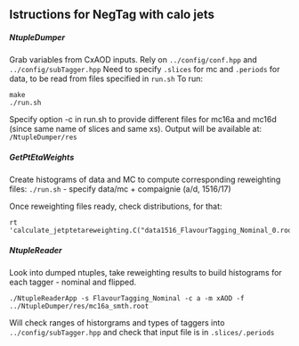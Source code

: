 ## Istructions for NegTag with calo jets


##### NtupleDumper
Grab variables from CxAOD inputs.
Rely on ```../config/conf.hpp``` and ```../config/subTagger.hpp```
Need to specify ```.slices``` for mc and ```.periods``` for data, to be read from files specified in ```run.sh```
To run:
```
make
./run.sh
```
Specify option -c in run.sh to provide different files for mc16a and mc16d (since same name of slices and same xs).
Output will be available at: ```/NtupleDumper/res```

##### GetPtEtaWeights
Create histograms of data and MC to compute corresponding reweighting files:
```./run.sh``` - specify data/mc + compaignie (a/d, 1516/17)

Once reweighting files ready, check distributions, for that:
```
rt 'calculate_jetptetareweighting.C("data1516_FlavourTagging_Nominal_0.root","mc_a_FlavourTagging_Nominal_0.root")'
```



##### NtupleReader
Look into dumped ntuples, take reweighting results to build histograms for each tagger - nominal and flipped.

```
./NtupleReaderApp -s FlavourTagging_Nominal -c a -m xAOD -f ../NtupleDumper/res/mc16a_smth.root
```
Will check ranges of historgrams and types of taggers into ```../config/subTagger.hpp``` and check that input file is in ```.slices/.periods```
